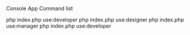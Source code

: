 Console App
Command list 

php index.php use:developer
php index.php use:designer
php index.php use:manager
php index.php use:developer